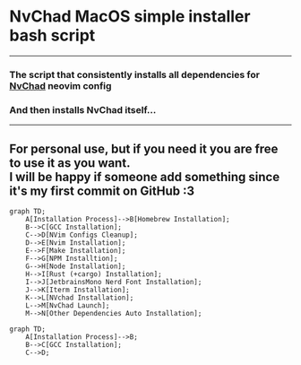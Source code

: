 # NvChad MacOS simple installer bash script
---
### The script that consistently installs all dependencies for [NvChad](https://nvchad.com) neovim config
### And then installs NvChad itself...
---
For personal use, but if you need it you are free to use it as you want.  
I will be happy if someone add something since it's my first commit on GitHub :3 
---

```mermaid
graph TD;
    A[Installation Process]-->B[Homebrew Installation];
    B-->C[GCC Installation];
    C-->D[NVim Configs Cleanup];
    D-->E[Nvim Installation];
    E-->F[Make Installation];
    F-->G[NPM Installtion];
    G-->H[Node Installation];
    H-->I[Rust (+cargo) Installation];
    I-->J[JetbrainsMono Nerd Font Installation];
    J-->K[Iterm Installation];
    K-->L[NVchad Installation];
    L-->M[NvChad Launch];
    M-->N[Other Dependencies Auto Installation];
```


```mermaid
graph TD;
    A[Installation Process]-->B;
    B-->C[GCC Installation];
    C-->D;
```

